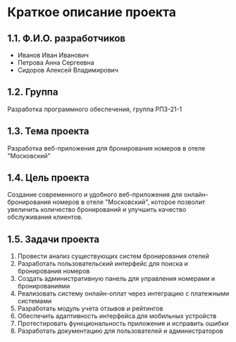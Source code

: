 # Краткое описание проекта

## 1.1. Ф.И.О. разработчиков

- Иванов Иван Иванович
- Петрова Анна Сергеевна  
- Сидоров Алексей Владимирович

## 1.2. Группа

Разработка программного обеспечения, группа РПЗ-21-1

## 1.3. Тема проекта

Разработка веб-приложения для бронирования номеров в отеле "Московский"

## 1.4. Цель проекта

Создание современного и удобного веб-приложения для онлайн-бронирования номеров в отеле "Московский", которое позволит увеличить количество бронирований и улучшить качество обслуживания клиентов.

## 1.5. Задачи проекта

1. Провести анализ существующих систем бронирования отелей
2. Разработать пользовательский интерфейс для поиска и бронирования номеров
3. Создать административную панель для управления номерами и бронированиями
4. Реализовать систему онлайн-оплат через интеграцию с платежными системами
5. Разработать модуль учета отзывов и рейтингов
6. Обеспечить адаптивность интерфейса для мобильных устройств
7. Протестировать функциональность приложения и исправить ошибки
8. Разработать документацию для пользователей и администраторов
